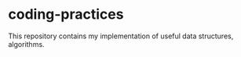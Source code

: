 # coding-practices
This repository contains my implementation of useful data structures, algorithms.
